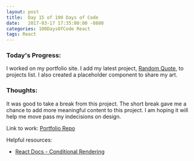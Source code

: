 ```yaml
---
layout: post
title:  Day 15 of 100 Days of Code
date:   2017-03-17 17:35:00:00 -0800
categories: 100DaysOfCode React
tags: React
---
```


### Today's Progress:
I worked on my portfolio site. I add my latest project, [Random Quote](https://yenly.github.io/random_quote/), to projects list. I also created a placeholder component to share my art.

### Thoughts:
It was good to take a break from this project. The short break gave me a chance to add more meaningful content to this project. I am hoping it will help me move pass my indecisions on design.

Link to work: [Portfolio Repo](https://github.com/yenly/yenly)

Helpful resources:
* [React Docs - Conditional Rendering](https://facebook.github.io/react/docs/conditional-rendering.html)
